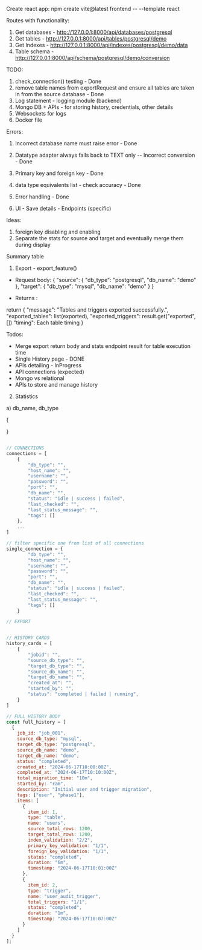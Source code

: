 Create react app:
npm create vite@latest frontend -- --template react

Routes with functionality:
1) Get databases -  http://127.0.0.1:8000/api/databases/postgresql
2) Get tables - http://127.0.0.1:8000/api/tables/postgresql/demo
3) Get Indexes - http://127.0.0.1:8000/api/indexes/postgresql/demo/data
4) Table schema - http://127.0.0.1:8000/api/schema/postgresql/demo/conversion


TODO:

1) check_connection() testing -  Done
2) remove table names from exportRequest and ensure all tables are taken in from the source database - Done
3) Log statement - logging module (backend)
4) Mongo DB + APIs - for storing history, credentials, other details 
5) Websockets for logs
6) Docker file

Errors:

1) Incorrect database name must raise error - Done
2) Datatype adapter always falls back to TEXT only -- Incorrect conversion -  Done
3) Primary key and foreign key -  Done
4) data type equivalents list - check accuracy - Done
5) Error handling - Done 

6) UI - Save details - Endpoints (specific)


Ideas:

1) foreign key disabling and enabling
2) Separate the stats for source and target and eventually merge them during display

Summary table

1) Export - export_feature()
-  Request body:     {
        "source": {
            "db_type": "postgresql",
            "db_name": "demo"
        },
        "target": {
            "db_type": "mysql",
            "db_name": "demo"
        }
    }

- Returns :

return {
            "message": "Tables and triggers exported successfully.",
            "exported_tables": list(exported),
            "exported_triggers": result.get("exported", [])
            "timing": Each table timing
        }



Todos:
- Merge export return body and stats endpoint result for table execution time
- Single History page - DONE
- APIs detailing - InProgress
- API connections (expected)
- Mongo vs relational
- APIs to store and manage history 

2) Statistics


a) db_name, db_type

{
    
}

```js

// CONNECTIONS
connections = [
    {
        "db_type": "",
        "host_name": "",
        "username": "",
        "password": "",
        "port": "",
        "db_name": "",
        "status": "idle | success | failed",
        "last_checked": "",
        "last_status_message": "",
        "tags": []
    },
    ...
]

// filter specific one from list of all connections
single_connection = {
        "db_type": "",
        "host_name": "",
        "username": "",
        "password": "",
        "port": "",
        "db_name": "",
        "status": "idle | success | failed",
        "last_checked": "",
        "last_status_message": "",
        "tags": []
    }

// EXPORT


// HISTORY CARDS
history_cards = [
    {
        "jobid": "",
        "source_db_type": "",
        "target_db_type": "",
        "source_db_name": "",
        "target_db_name": "",
        "created_at": "",
        "started_by": "",
        "status": "completed | failed | running",
    }
]

// FULL HISTORY BODY
const full_history = [
  {
    job_id: "job_001",
    source_db_type: "mysql",
    target_db_type: "postgresql",
    source_db_name: "demo",
    target_db_name: "demo",
    status: "completed",
    created_at: "2024-06-17T10:00:00Z",
    completed_at: "2024-06-17T10:10:00Z",
    total_migration_time: "10m",
    started_by: "ram",
    description: "Initial user and trigger migration",
    tags: ["user", "phase1"],
    items: [
      {
        item_id: 1,
        type: "table",
        name: "users",
        source_total_rows: 1200,
        target_total_rows: 1200,
        index_validation: "2/2",
        primary_key_validation: "1/1",
        foreign_key_validation: "1/1",
        status: "completed",
        duration: "6m",
        timestamp: "2024-06-17T10:01:00Z"
      },
      {
        item_id: 2,
        type: "trigger",
        name: "user_audit_trigger",
        total_triggers: "1/1",
        status: "completed",
        duration: "1m",
        timestamp: "2024-06-17T10:07:00Z"
      }
    ]
  }
];


```
